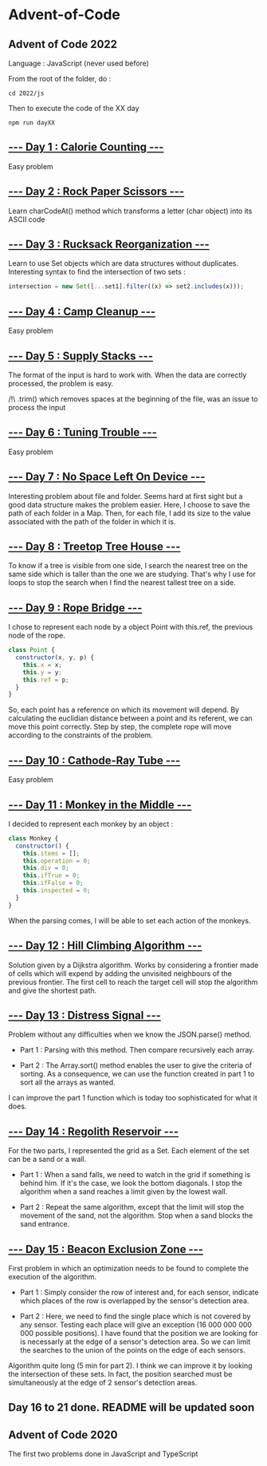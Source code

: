 # Advent-of-Code

## Advent of Code 2022

Language : JavaScript (never used before)

From the root of the folder, do :

```
cd 2022/js
```

Then to execute the code of the XX day

```
npm run dayXX
```

## <b> [--- Day 1 : Calorie Counting ---](https://adventofcode.com/2022/day/1) </b>

Easy problem

## <b> [--- Day 2 : Rock Paper Scissors ---](https://adventofcode.com/2022/day/2) </b>

Learn charCodeAt() method which transforms a letter (char object) into its ASCII code

## <b> [--- Day 3 : Rucksack Reorganization ---](https://adventofcode.com/2022/day/3) </b>

Learn to use Set objects which are data structures without duplicates.
Interesting syntax to find the intersection of two sets :

```js
intersection = new Set([...set1].filter((x) => set2.includes(x)));
```

## <b> [--- Day 4 : Camp Cleanup ---](https://adventofcode.com/2022/day/4) </b>

Easy problem

## <b> [--- Day 5 : Supply Stacks ---](https://adventofcode.com/2022/day/5) </b>

The format of the input is hard to work with. When the data are correctly processed, the problem is easy.

/!\ .trim() which removes spaces at the beginning of the file, was an issue to process the input

## <b> [--- Day 6 : Tuning Trouble ---](https://adventofcode.com/2022/day/6) </b>

Easy problem

## <b> [--- Day 7 : No Space Left On Device ---](https://adventofcode.com/2022/day/7) </b>

Interesting problem about file and folder. Seems hard at first sight but a good data structure makes the problem easier.
Here, I choose to save the path of each folder in a Map. Then, for each file, I add its size to the value associated with the path of the folder in which it is.

## <b> [--- Day 8 : Treetop Tree House ---](https://adventofcode.com/2022/day/8) </b>

To know if a tree is visible from one side, I search the nearest tree on the same side which is taller than the one we are studying. That's why I use for loops to stop the search when I find the nearest tallest tree on a side.

## <b> [--- Day 9 : Rope Bridge ---](https://adventofcode.com/2022/day/9) </b>

I chose to represent each node by a object Point with this.ref, the previous node of the rope.

```js
class Point {
  constructor(x, y, p) {
    this.x = x;
    this.y = y;
    this.ref = p;
  }
}
```

So, each point has a reference on which its movement will depend. By calculating the euclidian distance between a point and its referent, we can move this point correctly. Step by step, the complete rope will move according to the constraints of the problem.

## <b> [--- Day 10 : Cathode-Ray Tube ---](https://adventofcode.com/2022/day/10) </b>

Easy problem

## <b> [--- Day 11 : Monkey in the Middle ---](https://adventofcode.com/2022/day/11) </b>

I decided to represent each monkey by an object :

```js
class Monkey {
  constructor() {
    this.items = [];
    this.operation = 0;
    this.div = 0;
    this.ifTrue = 0;
    this.ifFalse = 0;
    this.inspected = 0;
  }
}
```

When the parsing comes, I will be able to set each action of the monkeys.

## <b> [--- Day 12 : Hill Climbing Algorithm ---](https://adventofcode.com/2022/day/12) </b>

Solution given by a Dijkstra algorithm. Works by considering a frontier made of cells which will expend by adding the unvisited neighbours of the previous frontier. The first cell to reach the target cell will stop the algorithm and give the shortest path.

## <b> [--- Day 13 : Distress Signal ---](https://adventofcode.com/2022/day/13) </b>

Problem without any difficulties when we know the JSON.parse() method.

- Part 1 : Parsing with this method. Then compare recursively each array.

- Part 2 : The Array.sort() method enables the user to give the criteria of sorting. As a consequence, we can use the function created in part 1 to sort all the arrays as wanted.

I can improve the part 1 function which is today too sophisticated for what it does.

## <b> [--- Day 14 : Regolith Reservoir ---](https://adventofcode.com/2022/day/14) </b>

For the two parts, I represented the grid as a Set. Each element of the set can be a sand or a wall.

- Part 1 : When a sand falls, we need to watch in the grid if something is behind him. If it's the case, we look the bottom diagonals. I stop the algorithm when a sand reaches a limit given by the lowest wall.

- Part 2 : Repeat the same algorithm, except that the limit will stop the movement of the sand, not the algorithm. Stop when a sand blocks the sand entrance.

## <b> [--- Day 15 : Beacon Exclusion Zone ---](https://adventofcode.com/2022/day/15) </b>

First problem in which an optimization needs to be found to complete the execution of the algorithm.

- Part 1 : Simply consider the row of interest and, for each sensor, indicate which places of the row is overlapped by the sensor's detection area.

- Part 2 : Here, we need to find the single place which is not covered by any sensor. Testing each place will give an exception (16 000 000 000 000 possible positions). I have found that the position we are looking for is necessarly at the edge of a sensor's detection area. So we can limit the searches to the union of the points on the edge of each sensors.

Algorithm quite long (5 min for part 2). I think we can improve it by looking the intersection of these sets. In fact, the position searched must be simultaneously at the edge of 2 sensor's detection areas.

## Day 16 to 21 done. README will be updated soon

## Advent of Code 2020

The first two problems done in JavaScript and TypeScript
